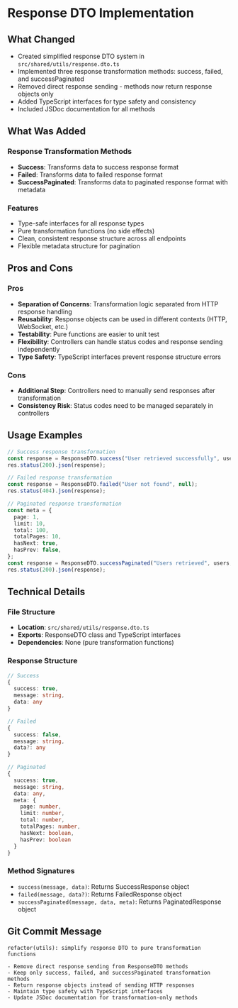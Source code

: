 # Response DTO Implementation

## What Changed

- Created simplified response DTO system in `src/shared/utils/response.dto.ts`
- Implemented three response transformation methods: success, failed, and successPaginated
- Removed direct response sending - methods now return response objects only
- Added TypeScript interfaces for type safety and consistency
- Included JSDoc documentation for all methods

## What Was Added

### Response Transformation Methods

- **Success**: Transforms data to success response format
- **Failed**: Transforms data to failed response format
- **SuccessPaginated**: Transforms data to paginated response format with metadata

### Features

- Type-safe interfaces for all response types
- Pure transformation functions (no side effects)
- Clean, consistent response structure across all endpoints
- Flexible metadata structure for pagination

## Pros and Cons

### Pros

- **Separation of Concerns**: Transformation logic separated from HTTP response handling
- **Reusability**: Response objects can be used in different contexts (HTTP, WebSocket, etc.)
- **Testability**: Pure functions are easier to unit test
- **Flexibility**: Controllers can handle status codes and response sending independently
- **Type Safety**: TypeScript interfaces prevent response structure errors

### Cons

- **Additional Step**: Controllers need to manually send responses after transformation
- **Consistency Risk**: Status codes need to be managed separately in controllers

## Usage Examples

```typescript
// Success response transformation
const response = ResponseDTO.success("User retrieved successfully", userData);
res.status(200).json(response);

// Failed response transformation
const response = ResponseDTO.failed("User not found", null);
res.status(404).json(response);

// Paginated response transformation
const meta = {
  page: 1,
  limit: 10,
  total: 100,
  totalPages: 10,
  hasNext: true,
  hasPrev: false,
};
const response = ResponseDTO.successPaginated("Users retrieved", users, meta);
res.status(200).json(response);
```

## Technical Details

### File Structure

- **Location**: `src/shared/utils/response.dto.ts`
- **Exports**: ResponseDTO class and TypeScript interfaces
- **Dependencies**: None (pure transformation functions)

### Response Structure

```typescript
// Success
{
  success: true,
  message: string,
  data: any
}

// Failed
{
  success: false,
  message: string,
  data?: any
}

// Paginated
{
  success: true,
  message: string,
  data: any,
  meta: {
    page: number,
    limit: number,
    total: number,
    totalPages: number,
    hasNext: boolean,
    hasPrev: boolean
  }
}
```

### Method Signatures

- `success(message, data)`: Returns SuccessResponse object
- `failed(message, data?)`: Returns FailedResponse object
- `successPaginated(message, data, meta)`: Returns PaginatedResponse object

## Git Commit Message

```
refactor(utils): simplify response DTO to pure transformation functions

- Remove direct response sending from ResponseDTO methods
- Keep only success, failed, and successPaginated transformation methods
- Return response objects instead of sending HTTP responses
- Maintain type safety with TypeScript interfaces
- Update JSDoc documentation for transformation-only methods
```
